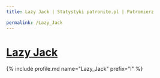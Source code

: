 ```yaml
---
title: Lazy Jack | Statystyki patronite.pl | Patromierz

permalink: /Lazy_Jack
---
```


# [Lazy Jack](https://patronite.pl/Lazy_Jack)

{% include profile.md name="Lazy_Jack" prefix="l" %}
